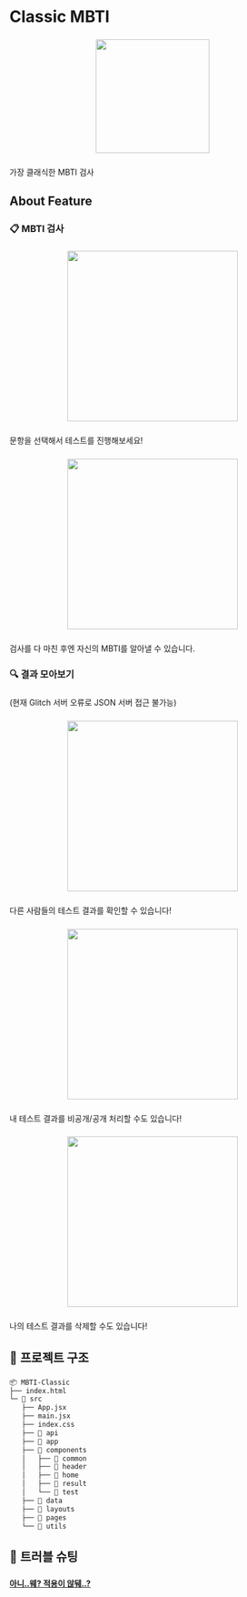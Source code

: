 <h1 align="left">Classic MBTI</h1>

###

<div align="center">
  <img height="200" src="https://github.com/user-attachments/assets/63b7ff41-da49-4b75-ae59-6a4f2f1ffab4"  />
</div>

###

<p align="left">가장 클래식한 MBTI 검사</p>

###

<h2 align="left">About Feature</h2>

###

<h3 align="left">📋 MBTI 검사</h3>

###

<div align="center">
  <img height="300" src="https://github.com/user-attachments/assets/7baf5c9c-90b3-4118-8961-739ea24b1072"  />
</div>

###

<p align="left">문항을 선택해서 테스트를 진행해보세요!</p>

###

<div align="center">
  <img height="300" src="https://github.com/user-attachments/assets/0500817d-f62c-40b1-9fbb-30121e138689"  />
</div>

###

<p align="left">검사를 다 마친 후엔 자신의 MBTI를 알아낼 수 있습니다.</p>

###

<h3 align="left">🔍 결과 모아보기</h3>

###

<p align="left">(현재 Glitch 서버 오류로 JSON 서버 접근 불가능)</p>

###

<div align="center">
  <img height="300" src="https://github.com/user-attachments/assets/0d197349-b414-4773-a3b9-e3fe7a9f4d59"  />
</div>

###

<p align="left">다른 사람들의 테스트 결과를 확인할 수 있습니다!</p>

###

<div align="center">
  <img height="300" src="https://github.com/user-attachments/assets/07510b8b-babd-4b4c-9209-461b3dbb7e9b"  />
</div>

###

<p align="left">내 테스트 결과를 비공개/공개 처리할 수도 있습니다!</p>

###

<div align="center">
  <img height="300" src="https://github.com/user-attachments/assets/87dd6fe2-7fd8-4e00-b436-431165cdd07d"  />
</div>

###

<p align="left">나의 테스트 결과를 삭제할 수도 있습니다!</p>

###

<h2 align="left">📁 프로젝트 구조</h2>

###

```markdown
📦 MBTI-Classic
├── index.html
└─ 📁 src
   ├── App.jsx
   ├── main.jsx
   ├── index.css
   ├── 📁 api
   ├── 📁 app
   ├── 📁 components
   │   ├── 📁 common
   │   ├── 📁 header
   │   ├── 📁 home
   │   ├── 📁 result
   │   └── 📁 test
   ├── 📁 data
   ├── 📁 layouts
   ├── 📁 pages
   └── 📁 utils
```

<h2 align="left">🚨 트러블 슈팅</h2>

###

#### [아니..웨? 적용이 않뒈..?](https://velog.io/@changyon99/%ED%8A%B8%EB%9F%AC%EB%B8%94%EC%8A%88%ED%8C%85-%EC%95%84%EB%8B%88..%EC%9B%A8%EC%A0%81%EC%9A%A9%EC%9D%B4%EC%95%8A%EB%92%88)</h4>

###
